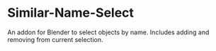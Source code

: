 # Similar-Name-Select
An addon for Blender to select objects by name. Includes adding and removing from current selection.
